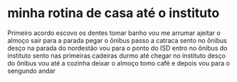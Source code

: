 # minha rotina de casa até o instituto  

Primeiro acordo
escovo os dentes
tomar banho
vou me arrumar
ajeitar o almoço
sair para a parada
pegar o ônibus
passo a catraca
sento no ônibus
desço na parada do nordestão
vou para o ponto do ISD
entro no ônibus do instituto
sento nas primeiras cadeiras
durmo até chegar no instituto
desço do ônibus
vou até a cozinha deixar o almoço
tomo café
e depois vou para o sengundo andar